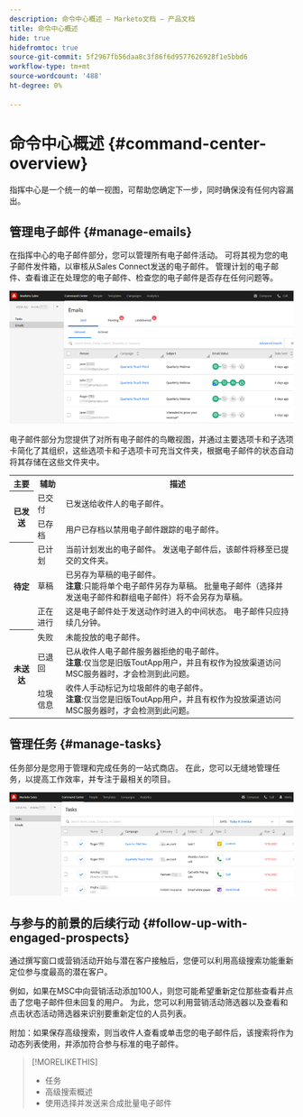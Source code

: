 ```yaml
---
description: 命令中心概述 — Marketo文档 — 产品文档
title: 命令中心概述
hide: true
hidefromtoc: true
source-git-commit: 5f2967fb56daa8c3f86f6d9577626928f1e5bbd6
workflow-type: tm+mt
source-wordcount: '488'
ht-degree: 0%

---
```


# 命令中心概述 {#command-center-overview}

指挥中心是一个统一的单一视图，可帮助您确定下一步，同时确保没有任何内容漏出。

## 管理电子邮件 {#manage-emails}

在指挥中心的电子邮件部分，您可以管理所有电子邮件活动。 可将其视为您的电子邮件发件箱，以审核从Sales Connect发送的电子邮件。 管理计划的电子邮件、查看谁正在处理您的电子邮件、检查您的电子邮件是否存在任何问题等。

![](assets/command-center-overview-1.png)

电子邮件部分为您提供了对所有电子邮件的鸟瞰视图，并通过主要选项卡和子选项卡简化了其组织，这些选项卡和子选项卡可充当文件夹，根据电子邮件的状态自动将其存储在这些文件夹中。

<table>
 <tr>
  <th>主要</th>
  <th>辅助</th>
  <th>描述</th>
 </tr>
 <tr>
  <th rowspan="2">已发送</th>
  <td>已交付</td>
  <td>已发送给收件人的电子邮件。</td>
 </tr>
 <tr>
  <td>已存档</td>
  <td>用户已存档以禁用电子邮件跟踪的电子邮件。</td>
 </tr>
 <tr>
  <th rowspan="3">待定</th>
  <td>已计划</td>
  <td>当前计划发出的电子邮件。 发送电子邮件后，该邮件将移至已提交的文件夹。</td>
 </tr>
 <tr>
  <td>草稿</td>
  <td>已另存为草稿的电子邮件。<br/>
  <strong>注意</strong>:只能将单个电子邮件另存为草稿。 批量电子邮件（选择并发送电子邮件和群组电子邮件）将不会另存为草稿。</td>
 </tr>
 <tr>
  <td>正在进行</td>
  <td>这是电子邮件处于发送动作时进入的中间状态。 电子邮件只应持续几分钟。</td>
 </tr>
 <tr>
  <th rowspan="3">未送达</th>
  <td>失败</td>
  <td>未能投放的电子邮件。
</td>
 </tr>
 <tr>
  <td>已退回</td>
  <td>已从收件人电子邮件服务器拒绝的电子邮件。<br/>
  <strong>注意</strong>:仅当您是旧版ToutApp用户，并且有权作为投放渠道访问MSC服务器时，才会检测到此问题。</td>
 </tr>
 <tr>
  <td>垃圾信息</td>
  <td>收件人手动标记为垃圾邮件的电子邮件。<br/>
  <strong>注意</strong>:仅当您是旧版ToutApp用户，并且有权作为投放渠道访问MSC服务器时，才会检测到此问题。</td>
 </tr>
</table>

## 管理任务 {#manage-tasks}

任务部分是您用于管理和完成任务的一站式商店。 在此，您可以无缝地管理任务，以提高工作效率，并专注于最相关的项目。

![](assets/command-center-overview-2.png)

## 与参与的前景的后续行动 {#follow-up-with-engaged-prospects}

通过撰写窗口或营销活动开始与潜在客户接触后，您便可以利用高级搜索功能重新定位参与度最高的潜在客户。

例如，如果在MSC中向营销活动添加100人，则您可能希望重新定位那些查看并点击了您电子邮件但未回复的用户。 为此，您可以利用营销活动筛选器以及查看和点击状态活动筛选器来识别要重新定位的人员列表。

附加：如果保存高级搜索，则当收件人查看或单击您的电子邮件后，该搜索将作为动态列表使用，并添加符合参与标准的电子邮件。

>[!MORELIKETHIS]
>
>* 任务
>* 高级搜索概述
>* 使用选择并发送来合成批量电子邮件

